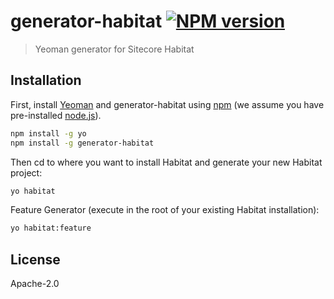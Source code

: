 # generator-habitat [![NPM version][npm-image]][npm-url]
> Yeoman generator for Sitecore Habitat

## Installation

First, install [Yeoman](http://yeoman.io) and generator-habitat using [npm](https://www.npmjs.com/) (we assume you have pre-installed [node.js](https://nodejs.org/)).

```bash
npm install -g yo
npm install -g generator-habitat
```

Then cd to where you want to install Habitat and generate your new Habitat project:

```bash
yo habitat
```

Feature Generator (execute in the root of your existing Habitat installation):

```bash
yo habitat:feature
```

## License

Apache-2.0


[npm-image]: https://badge.fury.io/js/generator-habitat.svg
[npm-url]: https://npmjs.org/package/generator-habitat